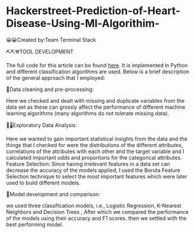 # Hackerstreet-Prediction-of-Heart-Disease-Using-Ml-Algorithim-
😀😀Created by:Team  Terminal Stack

⛏⛏⚒TOOL DEVELOPMENT


The full code for this article can be found [here](https://colab.research.google.com/drive/1l3Pjn7bKTpBlpwkYnIyf0TXd1ww7Xdhi#scrollTo=7DcSgEZEeOB-). It is implemented in Python and different classification algorithms are used. Below is a brief description of the general approach that I employed:

🎫Data cleaning and pre-processing: 

Here we checked and dealt with missing and duplicate variables from the data set as these can grossly affect the performance of different machine learning algorithms (many algorithms do not tolerate missing data).

📰🌡Exploratory Data Analysis:

Here we wanted to gain important statistical insights from the data and the things that I checked for were the distributions of the different attributes, correlations of the attributes with each other and the target variable and I calculated important odds and proportions for the categorical attributes.
Feature Selection: Since having irrelevant features in a data set can decrease the accuracy of the models applied, I used the Boruta Feature Selection technique to select the most important features which were later used to build different models.

🧪Model development and comparison: 

we  used three classification models, i.e., Logistic Regression, K-Nearest Neighbors and Decision Trees , After which we compared the performance of the models using their accuracy and F1 scores.  then we settled with the best performing model.
